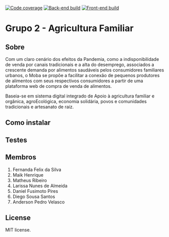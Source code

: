 [![Code coverage](https://codecov.io/gh/ES-UFABC/Muda/branch/main/graph/badge.svg?token=6e5dlQjjxr)](https://codecov.io/gh/ES-UFABC/Muda)
[![Back-end build](https://github.com/ES-UFABC/Muda/actions/workflows/backend.yaml/badge.svg)](https://github.com/ES-UFABC/Muda/actions/workflows/backend.yaml)
[![Front-end build](https://github.com/ES-UFABC/Muda/actions/workflows/frontend.yaml/badge.svg)](https://github.com/ES-UFABC/Muda/actions/workflows/frontend.yaml)

# Grupo 2 - Agricultura Familiar

## Sobre

  Com um claro cenário dos efeitos da Pandemia, como a indisponibilidade de venda por canais tradicionais e a alta do desemprego, associados a crescente demanda por alimentos saudáveis pelos consumidores familiares urbanos, o Moba se propõe a facilitar a conexão de pequenos produtores de alimentos com seus respectivos consumidores a partir de uma plataforma web de compra de venda de alimentos. 
  
  Baseia-se em sistema digital integrado de Apoio à agricultura familiar e orgânica, agroEcológica, economia solidária, povos e comunidades tradicionais e artesanato de raiz.

## Como instalar

## Testes

## Membros


1. Fernanda Felix da Silva
2. Maik Henrique
3. Matheus Ribeiro
4. Larissa Nunes de Almeida 
5. Daniel Fusimoto Pires
6. Diego Sousa Santos
7. Anderson Pedro Velasco

## License

MIT license.

